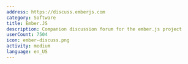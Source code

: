 ```yaml
---
address: https://discuss.emberjs.com
category: Software
title: Ember.JS
description: Companion discussion forum for the ember.js project
userCount: 7504
icon: ember-discuss.png
activity: medium
language: en_US
---
```

